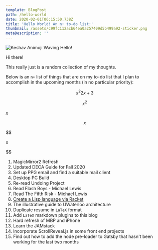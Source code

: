```yaml
---
template: BlogPost
path: /hello-world
date: 2020-02-01T06:15:50.738Z
title: 'Hello World! An n+ to-do list:'
thumbnail: /assets/c99fc112acb64ea0a257409d5b499a92-sticker.png
metaDescription: ''
---
```

![Keshav Animoji Waving Hello!](/assets/c99fc112acb64ea0a257409d5b499a92-sticker.png)

Hi there!

This really just is a random collection of my thoughts. 

Below is an `n+` list of things that are on my to-do list that I plan to accomplish in the upcoming months (in no particular priority):

$$x^2 2x+3$$

$$x^2$$

$x$

$$x$$

$$

x

$$

1. MagicMirror2 Refresh
2. Updated DECA Guide for Fall 2020
3. Set up PPG email and find a suitable mail client
4. Desktop PC Build
5. Re-read Undoing Project
6. Read Flash Boys - Michael Lewis
7. Read The Fifth Risk - Michael Lewis
8. [Create a Lisp language via Racket](https://cs.brown.edu/~sk/Publications/Papers/Published/fffkbmt-programmable-prog-lang/)
9. The illustrative guide to UWaterloo architecture
10. Duplicate resume in `LaTeX` format
11. Add `LaTeX` markdown plugins to this blog
12. Hard refresh of MBP and iPhone
13. Learn the JAMstack
14. Incorporate ScrollReveal.js in some front end projects
15. Find out how to add the node pre-loader to Gatsby that hasn't been working for the last two months

